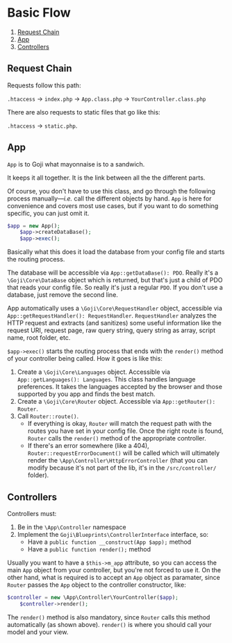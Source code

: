 Basic Flow
==========

1. [Request Chain](#request-chain)
2. [App](#app)
3. [Controllers](#controllers)

Request Chain
-------------

Requests follow this path:

`.htaccess` &rarr; `index.php` &rarr; `App.class.php` &rarr; `YourController.class.php`

There are also requests to static files that go like this:

`.htaccess` &rarr; `static.php`.

App
---

`App` is to Goji what mayonnaise is to a sandwich.

It keeps it all together. It is the link between all the the different parts.

Of course, you don't have to use this class, and go through the following process manually—*i.e.*
call the different objects by hand. `App` is here for convenience and covers most use cases,
but if you want to do something specific, you can just omit it.

```php
$app = new App();
    $app->createDataBase();
    $app->exec();
```

Basically what this does it load the database from your config file and starts the routing process.

The database will be accessible via `App::getDataBase(): PDO`. Really it's a `\Goji\Core\DataBase`
object which is returned, but that's just a child of PDO that reads your config file. So really it's
just a regular `PDO`. If you don't use a database, just remove the second line.

App automatically uses a `\Goji\Core\RequestHandler` object, accessible via `App::getRequestHandler(): RequestHandler`.
`RequestHandler` analyzes the HTTP request and extracts (and sanitizes) some useful information like
the request URI, request page, raw query string, query string as array, script name, root folder, etc. 

`$app->exec()` starts the routing process that ends with the `render()` method of your controller
being called. How it goes is like this:

1. Create a `\Goji\Core\Languages` object. Accessible via `App::getLanguages(): Languages`. This class
   handles language preferences. It takes the languages accepted by the browser and those supported by
   you app and finds the best match.
2. Create a `\Goji\Core\Router` object. Accessible via `App::getRouter(): Router`.
3. Call `Router::route()`.
	- If everything is okay, `Router` will match the request path with the routes you have set in your
	  config file. Once the right route is found, `Router` calls the `render()` method of the appropriate
	  controller.
	- If there's an error somewhere (like a 404), `Router::requestErrorDocument()` will be called which
	  will ultimately render the `\App\Controller\HttpErrorController` (that you can modify because it's
	  not part of the lib, it's in the `/src/controller/` folder).

Controllers
-----------

Controllers must:

1. Be in the `\App\Controller` namespace
2. Implement the `Goji\Blueprints\ControllerInterface` interface, so:
	- Have a `public function __construct(App $app);` method
	- Have a `public function render();` method

Usually you want to have a `$this->m_app` attribute, so you can access the main `App` object from your
controller, but you're not forced to use it. On the other hand, what is required is to accept an `App`
object as paramater, since `Router` passes the `App` object to the controller constructor, like:

```php
$controller = new \App\Controller\YourController($app);
    $controller->render();
```

The `render()` method is also mandatory, since `Router` calls this method automatically (as shown above).
`render()` is where you should call your model and your view.
